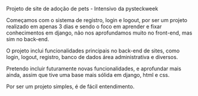 Projeto de site de adoção de pets - Intensivo da pysteckweek

Começamos com o sistema de registro, login e logout, por ser um projeto realizado em apenas 3 dias e
sendo o foco em aprender e fixar conhecimentos em django, não nos aprofundamos muito no front-end, mas sim no
back-end.

O projeto inclui funcionalidades principais no back-end de sites, como login, logout, registro, banco de dados
área administrativa e diversos.

Pretendo incluir futuramente novas funcionalidades, e aprofundar mais ainda, assim que tive uma base mais sólida
em django, html e css.

Por ser um projeto simples, é de fácil entendimento.
